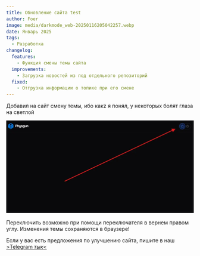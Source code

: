 ```yaml
---
title: Обновление сайта test
author: Foer
image: media/darkmode_web-20250116205042257.webp
date: Январь 2025
tags:
  - Разработка
changelog:
  features:
    - Функция смены темы сайта
  improvements:
    - Загрузка новостей из под отдельного репозиторий
  fixed:
    - Отгрузка информации о топике при его смене
---
```

Добавил на сайт смену темы, ибо какz я понял, у некоторых болят глаза на светлой

![](media/darkmode_web-20250116171300638.webp)

Переключить возможно при помощи переключателя в вернем правом углу.
Изменения темы сохраняются в браузере!

Если у вас есть предложения по улучшению сайта, пишите в наш [>Telegram *тык*<](https://t.me/rg_play_tg)